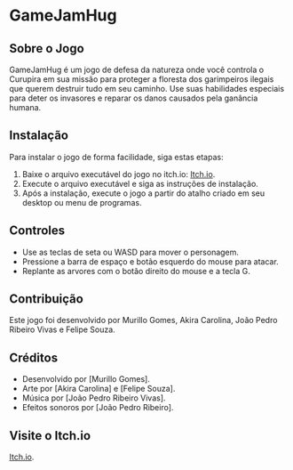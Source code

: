 # GameJamHug

## Sobre o Jogo

GameJamHug é um jogo de defesa da natureza onde você controla o Curupira em sua missão para proteger a floresta dos garimpeiros ilegais que querem destruir tudo em seu caminho. Use suas habilidades especiais para deter os invasores e reparar os danos causados pela ganância humana.

## Instalação

Para instalar o jogo de forma facilidade, siga estas etapas:

1. Baixe o arquivo executável do jogo no itch.io: [Itch.io](https://murilloyonamine.itch.io/the-protector-of-otherside-foot).
2. Execute o arquivo executável e siga as instruções de instalação.
3. Após a instalação, execute o jogo a partir do atalho criado em seu desktop ou menu de programas.

## Controles

- Use as teclas de seta ou WASD para mover o personagem.
- Pressione a barra de espaço e botão esquerdo do mouse para atacar.
- Replante as arvores com o botão direito do mouse e a tecla G.

## Contribuição

Este jogo foi desenvolvido por Murillo Gomes, Akira Carolina, João Pedro Ribeiro Vivas e Felipe Souza.

## Créditos

- Desenvolvido por [Murillo Gomes].
- Arte por [Akira Carolina] e [Felipe Souza].
- Música por [João Pedro Ribeiro Vivas].
- Efeitos sonoros por [João Pedro Ribeiro].

## Visite o Itch.io

[Itch.io](https://murilloyonamine.itch.io/the-protector-of-otherside-foot).
